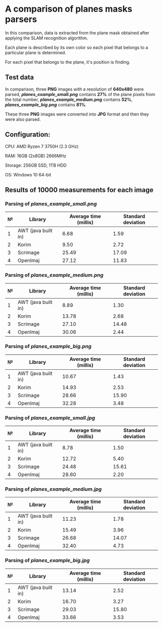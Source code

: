 # A comparison of planes masks parsers
In this comparison, data is extracted from the plane mask obtained after applying the SLAM recognition algorithm. 

Each plane is described by its own color so each pixel that belongs to a particular plane is determined. 

For each pixel that belongs to the plane, it's position is finding.

## Test data

In comparison, three **PNG** images with a resolution of **640x480** were parsed, ***planes_example_small.png*** contains **27%** of the plane pixels from the total number, ***planes_example_medium.png*** contains **52%**, ***planes_example_big.png*** contains **81%**.

These three **PNG** images were converted into **JPG** format and then they were also parsed.

## Configuration:

CPU: AMD Ryzen 7 3750H (2.3 GHz) 

RAM: 16GB (2x8GB) 2666MHz 

Storage: 256GB SSD, 1TB HDD 

OS: Windows 10 64-bit

## Results of 10000 measurements for each image

### Parsing of ***planes_example_small.png***

|№|Library|Average time (millis)|Standard deviation|
|-|--------------|-----|-----|
|1|AWT (java built in)|6.68|1.59|
|2|Korim|9.50|2.72|
|3|Scrimage|25.49|17.09|
|4|OpenImaj|27.12|11.83|

### Parsing of ***planes_example_medium.png***

|№|Library|Average time (millis)|Standard deviation|
|-|--------------|-----|-----|
|1|AWT (java built in)|8.89|1.30|
|2|Korim|13.78|2.68|
|3|Scrimage|27.10|14.48|
|4|OpenImaj|30.06|2.44|

### Parsing of ***planes_example_big.png***

|№|Library|Average time (millis)|Standard deviation|
|-|--------------|-----|-----|
|1|AWT (java built in)|10.67|1.43|
|2|Korim|14.93|2.53|
|3|Scrimage|28.66|15.90|
|4|OpenImaj|32.28|3.48|

### Parsing of ***planes_example_small.jpg***

|№|Library|Average time (millis)|Standard deviation|
|-|--------------|-----|-----|
|1|AWT (java built in)|8.78|1.50|
|2|Korim|12.72|5.40|
|3|Scrimage|24.48|15.61|
|4|OpenImaj|28.60|2.20|

### Parsing of ***planes_example_medium.jpg***

|№|Library|Average time (millis)|Standard deviation|
|-|--------------|-----|-----|
|1|AWT (java built in)|11.23|1.78|
|2|Korim|15.49|3.96|
|3|Scrimage|26.68|14.07|
|4|OpenImaj|32.40|4.73|

### Parsing of ***planes_example_big.jpg***

|№|Library|Average time (millis)|Standard deviation|
|-|--------------|-----|-----|
|1|AWT (java built in)|13.14|2.52|
|2|Korim|16.70|3.27|
|3|Scrimage|29.03|15.80|
|4|OpenImaj|33.66|3.53|
